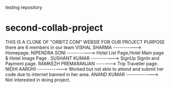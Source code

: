 testing repository
# second-collab-project
THIS IS A CLONE OF "ORBITZ.COM" WEBSIE FOR OUR PROJECT PURPOSE
there are 6 members in our team
VISHAL SHARMA   ----------->   Homepage.
NIPENDRA SONI   ----------->   Hotel List Page,Hotel Main page & Hotel Image Page .
SUSHANT KUMAR   ----------->   SignUp SignIn and Payment page.
RAMKEZH PREMARANJAN ------->   Trip Traveller page.
NIDHI AAROHI   ------------>   Worked but not able to attend and submit her code due to internet banned in her area.
ANAND KUMAR   ------------->   Not interested in doing project.
